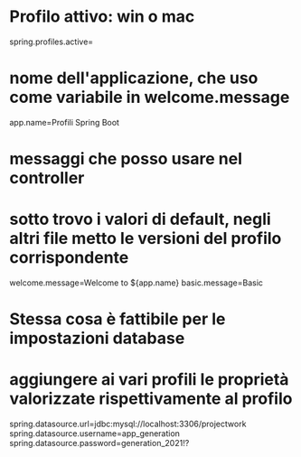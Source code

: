 # Profilo attivo: win o mac
spring.profiles.active=

# nome dell'applicazione, che uso come variabile in welcome.message
app.name=Profili Spring Boot

# messaggi che posso usare nel controller
# sotto trovo i valori di default, negli altri file metto le versioni del profilo corrispondente
welcome.message=Welcome to ${app.name}
basic.message=Basic


# Stessa cosa è fattibile per le impostazioni database
# aggiungere ai vari profili le proprietà valorizzate rispettivamente al profilo
spring.datasource.url=jdbc:mysql://localhost:3306/projectwork
spring.datasource.username=app_generation
spring.datasource.password=generation_2021!?